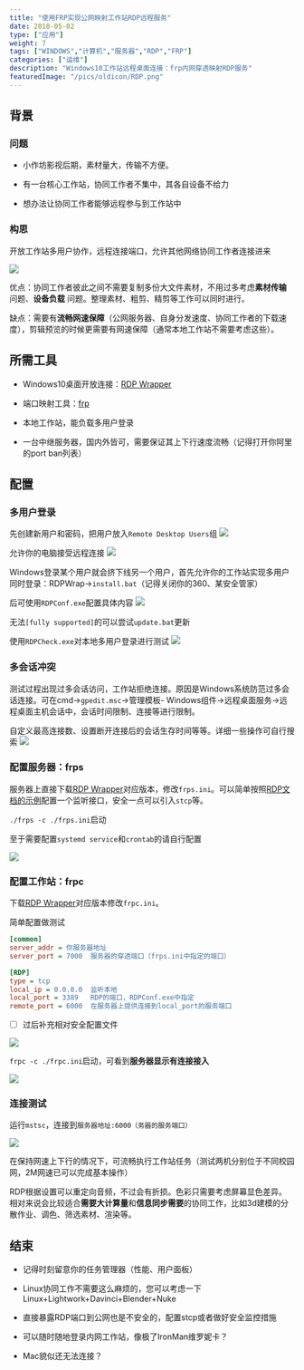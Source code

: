 ```yaml
---
title: "使用FRP实现公网映射工作站RDP远程服务"
date: 2018-05-02
type: ["应用"]
weight: 7
tags: ["WINDOWS","计算机","服务器","RDP","FRP"]
categories: ["运维"]
description: "Windows10工作站远程桌面连接：frp内网穿透映射RDP服务"
featuredImage: "/pics/oldicon/RDP.png"
---
```


## 背景
### 问题
- 小作坊影视后期，素材量大，传输不方便。

- 有一台核心工作站，协同工作者不集中，其各自设备不给力

- 想办法让协同工作者能够远程参与到工作站中

### 构思

开放工作站多用户协作，远程连接端口，允许其他网络协同工作者连接进来

![](/pics/RDP/RDP.png)

优点：协同工作者彼此之间不需要复制多份大文件素材，不用过多考虑**素材传输** 问题、**设备负载** 问题。整理素材、粗剪、精剪等工作可以同时进行。

缺点：需要有**流畅网速保障**（公网服务器、自身分发速度、协同工作者的下载速度），剪辑预览的时候更需要有网速保障（通常本地工作站不需要考虑这些）。


## 所需工具
- Windows10桌面开放连接：[RDP Wrapper](https://github.com/stascorp/rdpwrap)

- 端口映射工具：[frp](https://github.com/fatedier/frp)

- 本地工作站，能负载多用户登录

- 一台中继服务器，国内外皆可，需要保证其上下行速度流畅（记得打开你阿里的port ban列表）

## 配置
### 多用户登录
先创建新用户和密码，把用户放入``Remote Desktop Users``组
![](/pics/RDP/RDP00.0.png)

允许你的电脑接受远程连接
![](/pics/RDP/RDP00.1.png)

Windows登录某个用户就会挤下线另一个用户，首先允许你的工作站实现多用户同时登录：RDPWrap->``install.bat``（记得关闭你的360、某安全管家）

后可使用``RDPConf.exe``配置具体内容
![](/pics/RDP/RDP00.png)

无法``[fully supported]``的可以尝试``update.bat``更新

使用``RDPCheck.exe``对本地多用户登录进行测试
![](/pics/RDP/RDP01.png)

### 多会话冲突
测试过程出现过多会话访问，工作站拒绝连接。原因是Windows系统防范过多会话连接。可在cmd->``gpedit.msc``->管理模板- Windows组件->远程桌面服务->远程桌面主机会话中，会话时间限制、连接等进行限制。

自定义最高连接数、设置断开连接后的会话生存时间等等。详细一些操作可自行搜索
![](/pics/RDP/RDP02.png)

### 配置服务器：frps
服务器上直接下载[RDP Wrapper](https://github.com/stascorp/rdpwrap)对应版本，修改``frps.ini``。可以简单按照[RDP文档的示例](https://github.com/fatedier/frp/blob/master/README_zh.md)配置一个监听接口，安全一点可以引入``stcp``等。

``./frps -c ./frps.ini``启动

至于需要配置``systemd service``和``crontab``的请自行配置

![](/pics/RDP/RDP03.png)

### 配置工作站：frpc
下载[RDP Wrapper](https://github.com/stascorp/rdpwrap)对应版本修改``frpc.ini``。

简单配置做测试
```ini
[common]
server_addr = 你服务器地址
server_port = 7000  服务器的穿透端口（frps.ini中指定的端口）

[RDP]
type = tcp
local_ip = 0.0.0.0  监听本地
local_port = 3389   RDP的端口，RDPConf.exe中指定
remote_port = 6000  在服务器上提供连接到local_port的服务端口
```

- [ ] 过后补充相对安全配置文件

![](/pics/RDP/RDP04.png)

``frpc -c ./frpc.ini``启动，可看到**服务器显示有连接接入**

![](/pics/RDP/RDP05.png)

### 连接测试

运行``mstsc``，连接到``服务器地址:6000（务器的服务端口）``

![](/pics/RDP/RDP06.png)

在保持网速上下行的情况下，可流畅执行工作站任务（测试两机分别位于不同校园网，2M网速已可以完成基本操作）

RDP根据设置可以重定向音频，不过会有折损。色彩只需要考虑屏幕显色差异。相对来说会比较适合**需要大计算量**和**信息同步需要**的协同工作，比如3d建模的分散作业、调色、筛选素材、渲染等。

## 结束

- 记得时刻留意你的任务管理器（性能、用户面板）

- Linux协同工作不需要这么麻烦的，您可以考虑一下Linux+Lightwork+Davinci+Blender+Nuke

- 直接暴露RDP端口到公网也是不安全的，配置stcp或者做好安全监控措施

- 可以随时随地登录内网工作站，像极了IronMan维罗妮卡？

- Mac貌似还无法连接？
